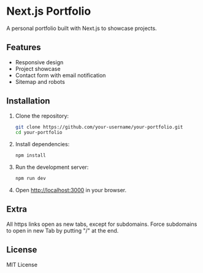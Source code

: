 # Next.js Portfolio

A personal portfolio built with Next.js to showcase projects.

## Features

- Responsive design
- Project showcase
- Contact form with email notification
- Sitemap and robots

## Installation

1. Clone the repository:

   ```sh
   git clone https://github.com/your-username/your-portfolio.git
   cd your-portfolio
   ```

2. Install dependencies:

   ```sh
   npm install
   ```

3. Run the development server:

   ```sh
   npm run dev
   ```

4. Open [http://localhost:3000](http://localhost:3000) in your browser.

## Extra

All https links open as new tabs, except for subdomains. Force subdomains to open in new Tab by putting "/" at the end.

## License

MIT License
